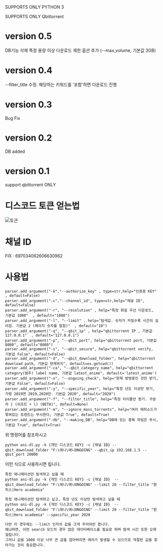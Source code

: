 SUPPORTS ONLY PYTHON 3

SUPPORTS ONLY Qbittorrent

version 0.5
==========
DB기능 삭제
특정 용량 이상 다운로드 제한 옵션 추가 (--max_volume, 기본값 3GB)

version 0.4
==========
--filter_title 수정.
해당하는 키워드를 '포함'하면 다운로드 진행


version 0.3
===========
Bug Fix

version 0.2
==========
DB added

version 0.1
==========
support qbittorrent ONLY



디스코드 토큰 얻는법
=========================================
![토큰](https://camo.githubusercontent.com/c2b81974c4c3805873fccd916c5cec055bbdb3a7/68747470733a2f2f692e696d6775722e636f6d2f6a68674f554c702e676966)


채널 ID
=========================================
FIX : 697034062606630962



사용법
==========
 ```
parser.add_argument("-k","--authorize_key" , type=str,help="인증용 KEY" , default=False)
parser.add_argument("-c","--channel_id", type=str,help="채널 ID", default=False)
parser.add_argument("-r", "--resolution" , help="특정 화질 우선 다운로드, 기본값 1080"  , default="1080")
parser.add_argument("-l", "--limit" , help="탐색값. 숫자가 커질수록 시간이 길어짐. 기본값 2 (페이지 숫자를 말함)"  , default="10")
parser.add_argument("-q", "--qbit_ip" , help="qbittorrent IP , 기본값 127.0.0.1"  , default="127.0.0.1")
parser.add_argument("-p", "--qbit_port", help="qbittorrent port, 기본값 8080", default="8080")
parser.add_argument("-s", "--qbit_secure", help="qbittorrent verify, 기본값 False", default=False)
parser.add_argument("-d", "--qbit_download_folder", help="qbittorrent download path, 기본값 현재위치", default=os.getcwd())
parser.add_argument("-ca", "--qbit_category_name", help="qbittorrent category(범주) label name, 기본값 latest_anime", default='latest_anime')
parser.add_argument("-o", "--ongoing_check", help="현재 방영중인 것만 받기, 기본값 False", default=False)
parser.add_argument("-y", "--specific_year", help="특정 년도 이상만 받기, 가령 2019면 2019,2020만. 기본값 2020", default="2020")
parser.add_argument("-f", "--filter_title", help="특정 타이틀만 받기. 구분자 | (쉬프트 + \) (BETA)", default=None)
parser.add_argument("-m", "--ignore_mass_torrents", help="여러 에피소드가 묶여있는 토렌트는 무시한다, 기본값 True", default=True)
parser.add_argument("-db", "--making_DB", help="DB에 있는 중복 파일은 무시, 기본값 True", default=True)
```
    
    
위 명령어를 참조하시고



```
python ani-dl.py -k {개인 디스코드 KEY} -c {채널 ID} --qbit_download_folder "F:\애니\애니ONGOING" --qbit_ip 192.168.1.5 --qbit_port 20000
```

이런 식으로 사용하시면 됩니다.





```
특정 애니메이션만 탐색하고 싶을 때
python ani-dl.py -k {개인 디스코드 KEY} -c {채널 ID}  --qbit_download_folder "F:\애니\애니ONGOING" --limit 20 --filter_title "원피스|Hero academia"
```



```
특정 애니메이션만 탐색하고 싶고, 특정 년도 이상만 탐색하고 싶을 때
python ani-dl.py -k {개인 디스코드 KEY} -c {채널 ID}  --qbit_download_folder "F:\애니\애니ONGOING" --limit 20 --filter_title "원피스|Hero academia" --specific_year 2020

다만 이 경우에는 --limit 인자의 값을 크게 주어야만 합니다.
왜냐하면, 이런 search 모드의 경우 많은 데이터베이스를 필요로 하며 탐색 시간 또한 오래걸립니다.
그러나 값을 1000 이상 너무 큰 값을 잡아버리면 에러가 발생할 수 있으므로 적절한 값을 찾아가는 것이 중요합니다.

```
